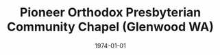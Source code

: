 ---
date: &id001 1974-01-01
end_date: 1979-01-01
location:
  address: WA
  city: Glenwood
  state: WA
minister:
- end: 1977-01-01
  name: John Davies
  start: 1974-01-01
  type: Evangelist
- end: 1979-01-01
  name: William Fredericks
  start: 1978-01-01
  type: Evangelist
ministers:
- John Davies
- William Fredericks
name: Pioneer Orthodox Presbyterian Community Chapel
names: null
origination_date: *id001
raw_data: "WASHINGTON\nGlenwood\nPioneer Orthodox Presbyterian Community Chapel  (1974\u2013\
  1979)\nEvangelists: John Davies, 1974\u201377\nWilliam Fredericks, 1978\u201379"
received_from: null
states:
- WA
status:
  active: false
  end_date: null
  reason: null
  received_from: null
  withdrawal_to: null
title: Pioneer Orthodox Presbyterian Community Chapel (Glenwood WA)

---